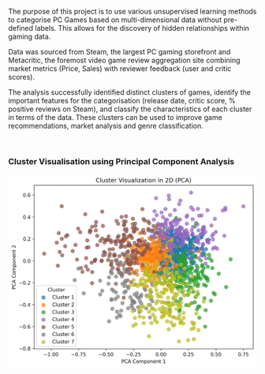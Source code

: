 The purpose of this project is to use various unsupervised learning methods to categorise PC Games based on multi-dimensional data without pre-defined labels. This allows for the discovery of hidden relationships within gaming data.

Data was sourced from Steam, the largest PC gaming storefront and Metacritic, the foremost video game review aggregation site combining market metrics (Price, Sales) with reviewer feedback (user and critic scores).

The analysis successfully identified distinct clusters of games, identify the important features for the categorisation (release date, critic score, % positive reviews on Steam), and classify the characteristics of each cluster in terms of the data. These clusters can be used to improve game recommendations, market analysis and genre classification.

<br>
<h3>Cluster Visualisation using Principal Component Analysis</h3>

![Cluster Visualization using Principal Component Analysis](graphs/cluster_pca.png)
<br>
